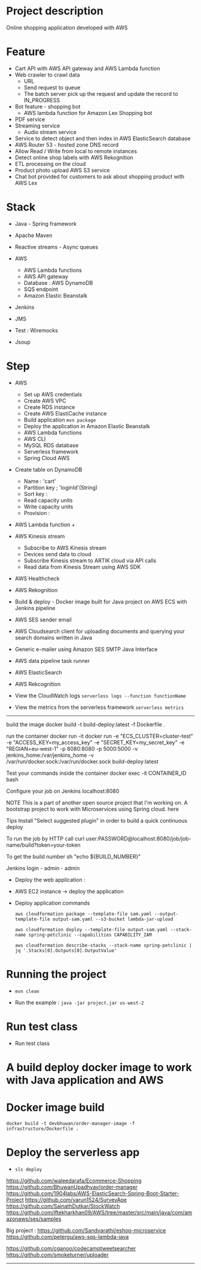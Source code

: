 # Project description
 
Online shopping application developed with AWS 

 

# Feature 

+ Cart API with AWS API gateway and AWS Lambda function 
+ Web crawler to crawl data
    + URL 
    + Send request to queue 
    + The batch server pick up the request and update the record to IN_PROGRESS 
+ Bot feature - shopping bot 
    + AWS lambda function for Amazon Lex Shopping bot  
+ PDF service 
+ Streaming service 
    + Audio stream service
+ Service to detect object and then index in AWS ElasticSearch database 
+ AWS Router 53 - hosted zone DNS record 
+ Allow Read / Write from local to remote instances
+ Detect online shop labels with AWS Rekognition 
+ ETL processing on the cloud 
+ Product photo upload AWS S3 service 
+ Chat bot provided for customers to ask about shopping product with AWS Lex   















# Stack

 
+ Java - Spring framework

+ Apache Maven 

+ Reactive streams - Async queues 

+ AWS 
    + AWS Lambda functions  
    + AWS API gateway
    + Database : AWS DynamoDB
    + SQS endpoint 
    + Amazon Elastic Beanstalk
       
   
+ Jenkins 

+ JMS  

+ Test : Wiremocks 

+ Jsoup




# Step  
+ AWS
    + Set up AWS credentials 
    + Create AWS VPC 
    + Create RDS instance 
    + Create AWS ElastiCache instance 
    + Build application `mvn package`
    + Deploy the application in Amazon Elastic Beanstalk 
    + AWS Lambda functions 
    + AWS CLI 
    + MySQL RDS database 
    + Serverless framework 
    + Spring Cloud AWS 
    
    
   


+ Create table on DynamoDB
    + Name : 'cart'
    + Partition key ; 'loginId'(String)
    + Sort key : 
    + Read capacity units 
    + Write capacity units 
    + Provision :  
    
    
+ AWS Lambda function
    +  
    
    
+ AWS Kinesis stream 
    + Subscribe to AWS Kinesis stream
    + Devices send data to cloud  
    + Subscribe Kinesis stream to ARTIK cloud via API calls 
    + Read data from Kinesis Stream using AWS SDK  


+ AWS Healthcheck 
+ AWS Rekognition


+ Build & deploy - Docker image built for Java project on AWS ECS with Jenkins pipeline  


+ AWS SES sender email 

+ AWS Cloudsearch client for uploading documents and querying your search domains written in Java


 
+ Generic e-mailer using Amazon SES SMTP Java Interface

+ AWS data pipeline task runner



+ AWS ElasticSearch 
+ AWS Rekcognition



+ View the CloudWatch logs 
    `serverless logs --function functionName`

+ View the metrics from the serverless framework 
    `serverless metrics`















------------------


  build the image docker build -t build-deploy:latest -f Dockerfile .
  
  run the container docker run -it docker run -e "ECS_CLUSTER=cluster-test" -e "ACCESS_KEY=my_access_key" -e "SECRET_KEY=my_secret_key" -e "REGIAN=eu-west-1" -p 8080:8080 -p 5000:5000 -v jenkins_home:/var/jenkins_home -v /var/run/docker.sock:/var/run/docker.sock build-deploy:latest
  
  Test your commands inside the container docker exec -it CONTAINER_ID bash
  
  Configure your job on Jenkins localhost:8080
  
  NOTE
  This is a part of another open source project that I'm working on. A bootstrap project to work with Microservices using Spring cloud. here
  
  
 
  Tips
  Install "Select suggested plugin" in order to build a quick continuous deploy
  
  To run the job by HTTP call curl user:PASSWORD@localhost:8080/job/job-name/build?token=your-token
  
  To get the build number sh "echo ${BUILD_NUMBER}"
  
  Jenkins login - admin - admin
  
  
+ Deploy the web application : 

     
    
    
    
+ AWS EC2 instance -> deploy the application 




+ Deploy application commands 
     
    `aws cloudformation package --template-file sam.yaml --output-template-file output-sam.yaml --s3-bucket lambda-jar-upload`
    
    `aws cloudformation deploy --template-file output-sam.yaml --stack-name spring-petclinic --capabilities CAPABILITY_IAM` 
    
    `aws cloudformation describe-stacks --stack-name spring-petclinic | jq '.Stacks[0].Outputs[0].OutputValue'`
    
    
# Running the project
 
+ `mvn clean `

+ Run the example : `java -jar project.jar us-west-2`




# Run test class 

+ Run test class







# A build deploy docker image to work with Java application and AWS



# Docker image build

`docker build -t devbhuwan/order-manager-image -f infrastructure/Dockerfile .`



# Deploy the serverless app 
+ `sls deploy`






https://github.com/waleedarafa/Ecommerce-Shopping
https://github.com/BhuwanUpadhyay/order-manager
https://github.com/1904labs/AWS-ElasticSearch-Spring-Boot-Starter-Project
https://github.com/varun1524/SurveyApe
https://github.com/SainathDutkar/StockWatch
https://github.com/iftekharkhan09/AWS/tree/master/src/main/java/com/amazonaws/ses/samples




Big project : 
https://github.com/Sandyarathi/eshop-microservice
https://github.com/petergu/aws-sqs-lambda-java

https://github.com/cganoo/codecamptweetsearcher
https://github.com/smoketurner/uploader



-----------------



